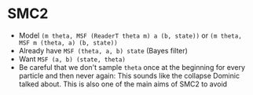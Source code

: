 # SMC2

* Model `(m theta, MSF (ReaderT theta m) a (b, state))` or `(m theta, MSF m (theta, a) (b, state))`
* Already have `MSF (theta, a, b) state` (Bayes filter)
* Want `MSF (a, b) (state, theta)`
* Be careful that we don't sample `theta` once at the beginning for every particle and then never again:
  This sounds like the collapse Dominic talked about.
  This is also one of the main aims of SMC2 to avoid
